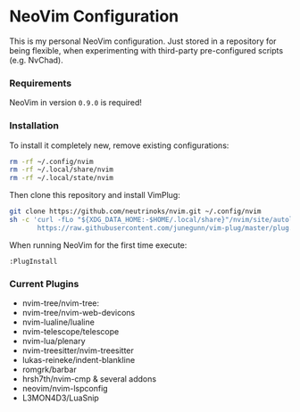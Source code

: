 # NeoVim Configuration

This is my personal NeoVim configuration. Just stored in a repository for being flexible, when experimenting with third-party pre-configured scripts (e.g. NvChad).

### Requirements

NeoVim in version `0.9.0` is required!

### Installation

To install it completely new, remove existing configurations:
```bash
rm -rf ~/.config/nvim
rm -rf ~/.local/share/nvim
rm -rf ~/.local/state/nvim
```

Then clone this repository and install VimPlug:
```bash
git clone https://github.com/neutrinoks/nvim.git ~/.config/nvim
sh -c 'curl -fLo "${XDG_DATA_HOME:-$HOME/.local/share}"/nvim/site/autoload/plug.vim --create-dirs \
       https://raw.githubusercontent.com/junegunn/vim-plug/master/plug.vim'
```

When running NeoVim for the first time execute:
```
:PlugInstall
```

### Current Plugins

- nvim-tree/nvim-tree: 
- nvim-tree/nvim-web-devicons
- nvim-lualine/lualine
- nvim-telescope/telescope
- nvim-lua/plenary
- nvim-treesitter/nvim-treesitter
- lukas-reineke/indent-blankline
- romgrk/barbar
- hrsh7th/nvim-cmp & several addons
- neovim/nvim-lspconfig
- L3MON4D3/LuaSnip
